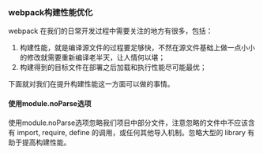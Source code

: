 ### webpack构建性能优化

webpack 在我们的日常开发过程中需要关注的地方有很多，包括：

1. 构建性能，就是编译源文件的过程要足够快，不然在源文件基础上做一点小小的修改就需要重新编译老半天，让人情何以堪；
2. 构建得到的目标文件在部署之后加载和执行性能尽可能最优；

下面就对我们在提升构建性能这一方面可以做的事情。

#### 使用module.noParse选项

使用module.noParse选项忽略我们项目中部分文件，注意忽略的文件中不应该含有 import, require, define 的调用，或任何其他导入机制。忽略大型的 library 有助于提高构建性能。